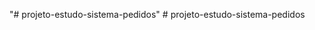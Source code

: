 "# projeto-estudo-sistema-pedidos" 
#   p r o j e t o - e s t u d o - s i s t e m a - p e d i d o s  
 
